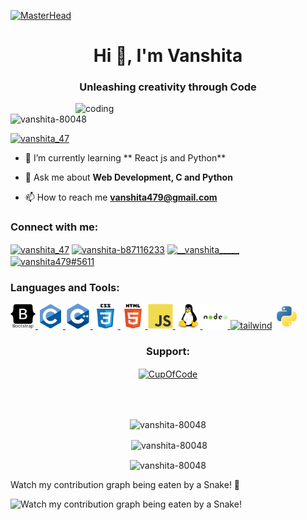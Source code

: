 [![MasterHead](https://th.bing.com/th/id/R.75ea38495d3a5bc0c90316b57f9bbfb5?rik=CKmgcCEhXQE1OA&riu=http%3a%2f%2fwww.pramukhdigital.com%2fwp-content%2fuploads%2f2018%2f07%2fNew-PNC-Animated-Banners.gif&ehk=fs6XGSkrODbDz9LuU2tZgUw5aQd76DxwLvAaGpktUZI%3d&risl=&pid=ImgRaw&r=0)](https://vanshita-80048.io)


<!--
**vanshita-80048/vanshita-80048** is a ✨ _special_ ✨ repository because its `README.md` (this file) appears on your GitHub profile.

Here are some ideas to get you started:

- 🔭 I’m currently working on ...
- 🌱 I’m currently learning ...
- 👯 I’m looking to collaborate on ...
- 🤔 I’m looking for help with ...
- 💬 Ask me about ...
- 📫 How to reach me: ...
- 😄 Pronouns: ...
- ⚡ Fun fact: ...
--><h1 align="center">Hi 👋, I'm Vanshita</h1>
<h3 align="center">Unleashing creativity through Code</h3>
<img align="right" alt="coding" width="400" src="https://cdn.dribbble.com/users/17707/screenshots/2413754/rrr.gif">


<p align="left"> <img src="https://komarev.com/ghpvc/?username=vanshita-80048&label=Profile%20views&color=0e75b6&style=flat" alt="vanshita-80048" /> </p>

<p align="left"> <a href="https://twitter.com/vanshita_47" target="blank"><img src="https://img.shields.io/twitter/follow/vanshita_47?logo=twitter&style=for-the-badge" alt="vanshita_47" /></a> </p>

- 🌱 I’m currently learning ** React js and Python**

- 💬 Ask me about **Web Development, C and Python**

- 📫 How to reach me **vanshita479@gmail.com**

<h3 align="left">Connect with me:</h3>
<p align="left">
<a href="https://twitter.com/vanshita_47" target="blank"><img align="center" src="https://raw.githubusercontent.com/rahuldkjain/github-profile-readme-generator/master/src/images/icons/Social/twitter.svg" alt="vanshita_47" height="30" width="40" /></a>
<a href="https://linkedin.com/in/vanshita-b87116233" target="blank"><img align="center" src="https://raw.githubusercontent.com/rahuldkjain/github-profile-readme-generator/master/src/images/icons/Social/linked-in-alt.svg" alt="vanshita-b87116233" height="30" width="40" /></a>
<a href="https://instagram.com/__vanshita_____" target="blank"><img align="center" src="https://raw.githubusercontent.com/rahuldkjain/github-profile-readme-generator/master/src/images/icons/Social/instagram.svg" alt="__vanshita_____" height="30" width="40" /></a>
<a href="https://discord.gg/vanshita479#5611" target="blank"><img align="center" src="https://raw.githubusercontent.com/rahuldkjain/github-profile-readme-generator/master/src/images/icons/Social/discord.svg" alt="vanshita479#5611" height="30" width="40" /></a>
</p>

<h3 align="left">Languages and Tools:</h3>
<p align="left"> <a href="https://getbootstrap.com" target="_blank" rel="noreferrer"> <img src="https://raw.githubusercontent.com/devicons/devicon/master/icons/bootstrap/bootstrap-plain-wordmark.svg" alt="bootstrap" width="40" height="40"/> </a> <a href="https://www.cprogramming.com/" target="_blank" rel="noreferrer"> <img src="https://raw.githubusercontent.com/devicons/devicon/master/icons/c/c-original.svg" alt="c" width="40" height="40"/> </a> <a href="https://www.w3schools.com/cpp/" target="_blank" rel="noreferrer"> <img src="https://raw.githubusercontent.com/devicons/devicon/master/icons/cplusplus/cplusplus-original.svg" alt="cplusplus" width="40" height="40"/> </a> <a href="https://www.w3schools.com/css/" target="_blank" rel="noreferrer"> <img src="https://raw.githubusercontent.com/devicons/devicon/master/icons/css3/css3-original-wordmark.svg" alt="css3" width="40" height="40"/> </a> <a href="https://www.w3.org/html/" target="_blank" rel="noreferrer"> <img src="https://raw.githubusercontent.com/devicons/devicon/master/icons/html5/html5-original-wordmark.svg" alt="html5" width="40" height="40"/> </a> <a href="https://developer.mozilla.org/en-US/docs/Web/JavaScript" target="_blank" rel="noreferrer"> <img src="https://raw.githubusercontent.com/devicons/devicon/master/icons/javascript/javascript-original.svg" alt="javascript" width="40" height="40"/> </a> <a href="https://www.linux.org/" target="_blank" rel="noreferrer"> <img src="https://raw.githubusercontent.com/devicons/devicon/master/icons/linux/linux-original.svg" alt="linux" width="40" height="40"/> </a> <a href="https://nodejs.org" target="_blank" rel="noreferrer"> <img src="https://raw.githubusercontent.com/devicons/devicon/master/icons/nodejs/nodejs-original-wordmark.svg" alt="nodejs" width="40" height="40"/> </a>  <a href="https://tailwindcss.com/" target="_blank" rel="noreferrer"> <img src="https://www.vectorlogo.zone/logos/tailwindcss/tailwindcss-icon.svg" alt="tailwind" width="40" height="40"/></a> <a href="https://www.python.org" target="_blank" rel="noreferrer"><img src="https://raw.githubusercontent.com/devicons/devicon/master/icons/python/python-original.svg" alt="python" width="40" height="40"/> </a></p>




<div align="center"><h3 align="center">Support:</h3>
<p><a href="https://www.buymeacoffee.com/CupOfCode"> <img align="center" src="https://cdn.buymeacoffee.com/buttons/v2/default-yellow.png" height="50" width="210" alt="CupOfCode" /></a></p><br><br>
<p><img align="center" src="https://github-readme-stats.vercel.app/api/top-langs?username=vanshita-80048&show_icons=true&locale=en&layout=compact" alt="vanshita-80048" /></p>

<p>&nbsp;<img align="center" src="https://github-readme-stats.vercel.app/api?username=vanshita-80048&show_icons=true&locale=en" alt="vanshita-80048" /></p>

<p><img align="center" src="https://github-readme-streak-stats.herokuapp.com/?user=vanshita-80048&" alt="vanshita-80048" /></p></div>
Watch my contribution graph being eaten by a Snake! 🐍

![Watch my contribution graph being eaten by a Snake!](https://raw.githubusercontent.com/praveenscience/praveenscience/master/soc/snake.svg)
